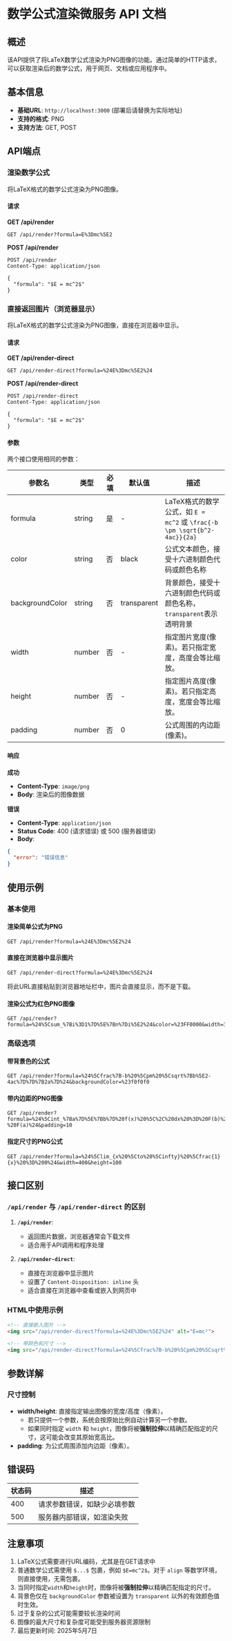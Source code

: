 # 数学公式渲染微服务 API 文档

## 概述

该API提供了将LaTeX数学公式渲染为PNG图像的功能。通过简单的HTTP请求，可以获取渲染后的数学公式，用于网页、文档或应用程序中。

## 基本信息

- **基础URL**: `http://localhost:3000` (部署后请替换为实际地址)
- **支持的格式**: PNG
- **支持方法**: GET, POST

## API端点

### 渲染数学公式

将LaTeX格式的数学公式渲染为PNG图像。

#### 请求

**GET /api/render**

```
GET /api/render?formula=E%3Dmc%5E2
```

**POST /api/render**

```
POST /api/render
Content-Type: application/json

{
  "formula": "$E = mc^2$"
}
```

### 直接返回图片（浏览器显示）

将LaTeX格式的数学公式渲染为PNG图像，直接在浏览器中显示。

#### 请求

**GET /api/render-direct**

```
GET /api/render-direct?formula=%24E%3Dmc%5E2%24
```

**POST /api/render-direct**

```
POST /api/render-direct
Content-Type: application/json

{
  "formula": "$E = mc^2$"
}
```

#### 参数

两个接口使用相同的参数：

| 参数名          | 类型   | 必填 | 默认值      | 描述                                                                     |
| --------------- | ------ | ---- | ----------- | ------------------------------------------------------------------------ |
| formula         | string | 是   | -           | LaTeX格式的数学公式，如 `E = mc^2` 或 `\frac{-b \pm \sqrt{b^2-4ac}}{2a}` |
| color           | string | 否   | black       | 公式文本颜色，接受十六进制颜色代码或颜色名称                             |
| backgroundColor | string | 否   | transparent | 背景颜色，接受十六进制颜色代码或颜色名称，`transparent`表示透明背景      |
| width           | number | 否   | -           | 指定图片宽度(像素)。若只指定宽度，高度会等比缩放。                       |
| height          | number | 否   | -           | 指定图片高度(像素)。若只指定高度，宽度会等比缩放。                       |
| padding         | number | 否   | 0           | 公式周围的内边距(像素)。                                                 |

#### 响应

**成功**

* **Content-Type**: `image/png`
* **Body**: 渲染后的图像数据

**错误**

* **Content-Type**: `application/json`
* **Status Code**: 400 (请求错误) 或 500 (服务器错误)
* **Body**:
```json
{
  "error": "错误信息"
}
```

## 使用示例

### 基本使用

#### 渲染简单公式为PNG

```
GET /api/render?formula=%24E%3Dmc%5E2%24
```

#### 直接在浏览器中显示图片

```
GET /api/render-direct?formula=%24E%3Dmc%5E2%24
```

将此URL直接粘贴到浏览器地址栏中，图片会直接显示，而不是下载。

#### 渲染公式为红色PNG图像

```
GET /api/render?formula=%24%5Csum_%7Bi%3D1%7D%5E%7Bn%7Di%5E2%24&color=%23FF0000&width=300
```

### 高级选项

#### 带背景色的公式

```
GET /api/render?formula=%24%5Cfrac%7B-b%20%5Cpm%20%5Csqrt%7Bb%5E2-4ac%7D%7D%7B2a%7D%24&backgroundColor=%23f0f0f0
```

#### 带内边距的PNG图像

```
GET /api/render?formula=%24%5Cint_%7Ba%7D%5E%7Bb%7D%20f(x)%20%5C%2C%20dx%20%3D%20F(b)%20-%20F(a)%24&padding=10
```

#### 指定尺寸的PNG公式

```
GET /api/render?formula=%24%5Clim_{x%20%5Cto%20%5Cinfty}%20%5Cfrac{1}{x}%20%3D%200%24&width=400&height=100
```

## 接口区别

### `/api/render` 与 `/api/render-direct` 的区别

1. **`/api/render`**: 
   - 返回图片数据，浏览器通常会下载文件
   - 适合用于API调用和程序处理

2. **`/api/render-direct`**: 
   - 直接在浏览器中显示图片
   - 设置了 `Content-Disposition: inline` 头
   - 适合直接在浏览器中查看或嵌入到网页中

### HTML中使用示例

```html
<!-- 直接嵌入图片 -->
<img src="/api/render-direct?formula=%24E%3Dmc%5E2%24" alt="E=mc²">

<!-- 带颜色和尺寸 -->
<img src="/api/render-direct?formula=%24%5Cfrac%7B-b%20%5Cpm%20%5Csqrt%7Bb%5E2-4ac%7D%7D%7B2a%7D%24&color=%23FF0000&width=300" alt="二次方程求根公式">
```

## 参数详解

### 尺寸控制

- **width/height**: 直接指定输出图像的宽度/高度（像素）。
  - 若只提供一个参数，系统会按原始比例自动计算另一个参数。
  - 如果同时指定 `width` 和 `height`，图像将被**强制拉伸**以精确匹配指定的尺寸，这可能会改变其原始宽高比。
- **padding**: 为公式周围添加内边距（像素）。

## 错误码

| 状态码 | 描述                         |
| ------ | ---------------------------- |
| 400    | 请求参数错误，如缺少必填参数 |
| 500    | 服务器内部错误，如渲染失败   |

## 注意事项

1. LaTeX公式需要进行URL编码，尤其是在GET请求中
2. 普通数学公式需使用 `$...$` 包裹，例如 `$E=mc^2$`。对于 `align` 等数学环境，则直接使用，无需包裹。
3. 当同时指定`width`和`height`时，图像将被**强制拉伸**以精确匹配指定的尺寸。
4. 背景色仅在 `backgroundColor` 参数被设置为 `transparent` 以外的有效颜色值时生效。
5. 过于复杂的公式可能需要较长渲染时间
6. 图像的最大尺寸和复杂度可能受到服务器资源限制
7. 最后更新时间: 2025年5月7日